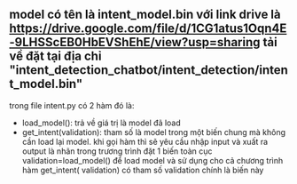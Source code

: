 model có tên là intent_model.bin với link drive là https://drive.google.com/file/d/1CG1atus1Oqn4E-9LHSScEB0HbEVShEhE/view?usp=sharing
tải về đặt tại địa chỉ "intent_detection_chatbot/intent_detection/intent_model.bin"
------------------------------------------------------------------------------------
trong file intent.py có 2 hàm đó là:
+ load_model(): trả về giá trị là model đã load
+ get_intent(validation): tham số là model trong một biến chung mà không cần load lại model.
khi gọi hàm thì sẽ yêu cầu nhập input và xuất ra output là nhãn
trong trương trình đặt 1 biến toàn cục  validation=load_model() để load model và sử dụng cho cả chương trình
hàm get_intent( validation) có tham số  validation chính là biến này 


